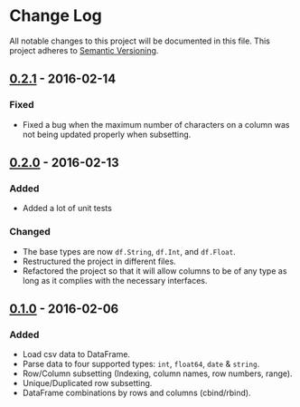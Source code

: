 # Change Log
All notable changes to this project will be documented in this file.
This project adheres to [Semantic Versioning](http://semver.org/).

## [0.2.1] - 2016-02-14
### Fixed
- Fixed a bug when the maximum number of characters on a column was
  not being updated properly when subsetting.

## [0.2.0] - 2016-02-13
### Added
- Added a lot of unit tests

### Changed
- The base types are now `df.String`, `df.Int`, and `df.Float`.
- Restructured the project in different files.
- Refactored the project so that it will allow columns to be of any
  type as long as it complies with the necessary interfaces.


## [0.1.0] - 2016-02-06
### Added
- Load csv data to DataFrame.
- Parse data to four supported types: `int`, `float64`, `date`
  & `string`.
- Row/Column subsetting (Indexing, column names, row numbers, range).
- Unique/Duplicated row subsetting.
- DataFrame combinations by rows and columns (cbind/rbind).

[0.1.0]:https://github.com/kniren/gota/compare/v0.1.0...v0.1.0
[0.2.0]:https://github.com/kniren/gota/compare/v0.1.0...v0.2.0
[0.2.1]:https://github.com/kniren/gota/compare/v0.2.0...v0.2.1
